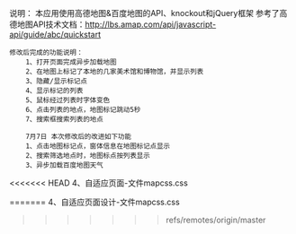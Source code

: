 说明：
    本应用使用高德地图&百度地图的API、knockout和jQuery框架
    参考了高德地图API技术文档：http://lbs.amap.com/api/javascript-api/guide/abc/quickstart
    
    修改后完成的功能说明：
        1、打开页面完成异步加载地图
        2、在地图上标记了本地的几家美术馆和博物馆，并显示列表
        3、隐藏/显示标记点
        4、显示标记的列表
        5、鼠标经过列表时字体变色
        6、点击列表的地点，地图标记跳动5秒
        7、搜索框搜索列表的地点
        
        7月7日 本次修改后的改进如下功能
        1、点击地图标记点，窗体信息在地图标记点显示
        2、搜索筛选地点时，地图标点按列表显示
        3、异步加载百度地图天气
<<<<<<< HEAD
        4、自适应页面-文件mapcss.css
        
=======
        4、自适应页面设计-文件mapcss.css
        
>>>>>>> refs/remotes/origin/master
